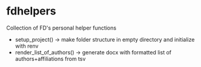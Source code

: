 # fdhelpers

Collection of FD's personal helper functions

- setup_project() -> make folder structure in empty directory and initialize with renv
- render_list_of_authors() -> generate docx with formatted list of authors+affiliations from tsv
